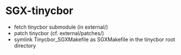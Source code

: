 # SGX-tinycbor
* fetch tinycbor submodule (in external/)
* patch tinycbor (cf. external/patches/)
* symlink Tinycbor_SGXMakefile as SGXMakefile in the tinycbor root directory
